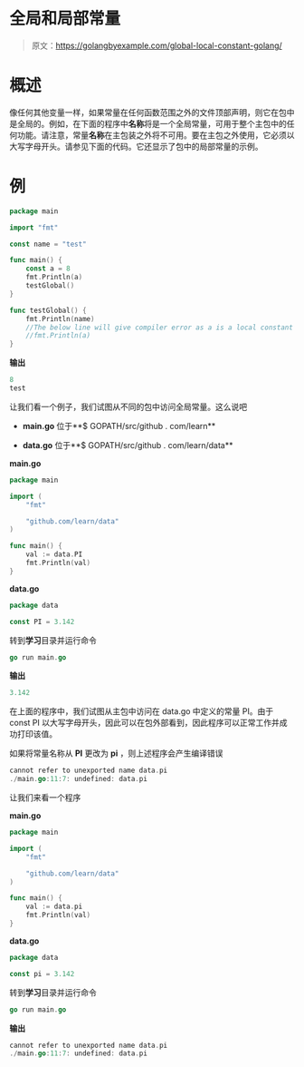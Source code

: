 # 全局和局部常量

> 原文：<https://golangbyexample.com/global-local-constant-golang/>

# **概述**

像任何其他变量一样，如果常量在任何函数范围之外的文件顶部声明，则它在包中是全局的。例如，在下面的程序中**名称**将是一个全局常量，可用于整个主包中的任何功能。请注意，常量**名称**在主包装之外将不可用。要在主包之外使用，它必须以大写字母开头。请参见下面的代码。它还显示了包中的局部常量的示例。

# **例**

```go
package main

import "fmt"

const name = "test"

func main() {
    const a = 8
    fmt.Println(a)
    testGlobal()
}

func testGlobal() {
    fmt.Println(name)
    //The below line will give compiler error as a is a local constant
    //fmt.Println(a)
}
```

**输出**

```go
8
test
```

让我们看一个例子，我们试图从不同的包中访问全局常量。这么说吧

*   **main.go** 位于**$ GOPATH/src/github . com/learn**

*   **data.go** 位于**$ GOPATH/src/github . com/learn/data**

**main.go**

```go
package main

import (
	"fmt"

	"github.com/learn/data"
)

func main() {
	val := data.PI
	fmt.Println(val)
}
```

**data.go**

```go
package data

const PI = 3.142
```

转到**学习**目录并运行命令

```go
go run main.go
```

**输出**

```go
3.142
```

在上面的程序中，我们试图从主包中访问在 data.go 中定义的常量 PI。由于 const PI 以大写字母开头，因此可以在包外部看到，因此程序可以正常工作并成功打印该值。

如果将常量名称从 **PI** 更改为 **pi** ，则上述程序会产生编译错误

```go
cannot refer to unexported name data.pi
./main.go:11:7: undefined: data.pi
```

让我们来看一个程序

**main.go**

```go
package main

import (
	"fmt"

	"github.com/learn/data"
)

func main() {
	val := data.pi
	fmt.Println(val)
}
```

**data.go**

```go
package data

const pi = 3.142
```

转到**学习**目录并运行命令

```go
go run main.go
```

**输出**

```go
cannot refer to unexported name data.pi
./main.go:11:7: undefined: data.pi
```
